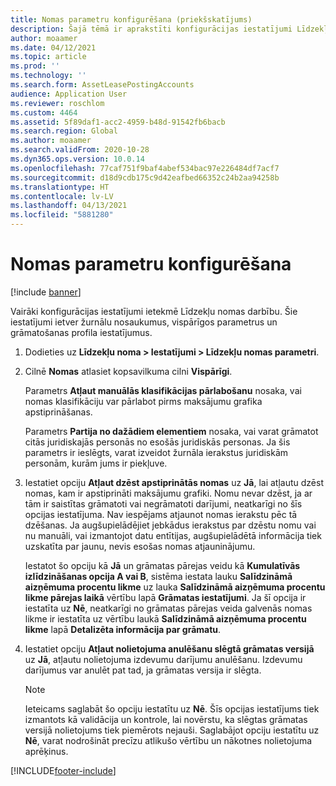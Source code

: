 ```yaml
---
title: Nomas parametru konfigurēšana (priekšskatījums)
description: Šajā tēmā ir aprakstīti konfigurācijas iestatījumi Līdzekļu nomai, piemēram, drošības informācija un uzskaites iestatījumi.
author: moaamer
ms.date: 04/12/2021
ms.topic: article
ms.prod: ''
ms.technology: ''
ms.search.form: AssetLeasePostingAccounts
audience: Application User
ms.reviewer: roschlom
ms.custom: 4464
ms.assetid: 5f89daf1-acc2-4959-b48d-91542fb6bacb
ms.search.region: Global
ms.author: moaamer
ms.search.validFrom: 2020-10-28
ms.dyn365.ops.version: 10.0.14
ms.openlocfilehash: 77caf751f9baf4abef534bac97e226484df7acf7
ms.sourcegitcommit: d18d9cdb175c9d42eafbed66352c24b2aa94258b
ms.translationtype: HT
ms.contentlocale: lv-LV
ms.lasthandoff: 04/13/2021
ms.locfileid: "5881280"
---
```

# <a name="configure-lease-parameters"></a>Nomas parametru konfigurēšana

[!include [banner](../includes/banner.md)]

Vairāki konfigurācijas iestatījumi ietekmē Līdzekļu nomas darbību. Šie iestatījumi ietver žurnālu nosaukumus, vispārīgos parametrus un grāmatošanas profila iestatījumus.

1. Dodieties uz **Līdzekļu noma \> Iestatījumi \> Līdzekļu nomas parametri**.
2. Cilnē **Nomas** atlasiet kopsavilkuma cilni **Vispārīgi**.

    Parametrs **Atļaut manuālās klasifikācijas pārlabošanu** nosaka, vai nomas klasifikāciju var pārlabot pirms maksājumu grafika apstiprināšanas.

    Parametrs **Partija no dažādiem elementiem** nosaka, vai varat grāmatot citās juridiskajās personās no esošās juridiskās personas. Ja šis parametrs ir ieslēgts, varat izveidot žurnāla ierakstus juridiskām personām, kurām jums ir piekļuve.

3. Iestatiet opciju **Atļaut dzēst apstiprinātās nomas** uz **Jā**, lai atļautu dzēst nomas, kam ir apstiprināti maksājumu grafiki. Nomu nevar dzēst, ja ar tām ir saistītas grāmatoti vai negrāmatoti darījumi, neatkarīgi no šīs opcijas iestatījuma. Nav iespējams atjaunot nomas ierakstu pēc tā dzēšanas. Ja augšupielādējiet jebkādus ierakstus par dzēstu nomu vai nu manuāli, vai izmantojot datu entītijas, augšupielādētā informācija tiek uzskatīta par jaunu, nevis esošas nomas atjauninājumu.

    Iestatot šo opciju kā **Jā** un grāmatas pārejas veidu kā **Kumulatīvās izlīdzināšanas opcija A vai B**, sistēma iestata lauku **Salīdzināmā aizņēmuma procentu likme** uz lauka **Salīdzināmā aizņēmuma procentu likme pārejas laikā** vērtību lapā **Grāmatas iestatījumi**. Ja šī opcija ir iestatīta uz **Nē**, neatkarīgi no grāmatas pārejas veida galvenās nomas likme ir iestatīta uz vērtību laukā **Salīdzināmā aizņēmuma procentu likme** lapā **Detalizēta informācija par grāmatu**.

4. Iestatiet opciju **Atļaut nolietojuma anulēšanu slēgtā grāmatas versijā** uz **Jā**, atļautu nolietojuma izdevumu darījumu anulēšanu. Izdevumu darījumus var anulēt pat tad, ja grāmatas versija ir slēgta.

    > [!NOTE]
    > Ieteicams saglabāt šo opciju iestatītu uz **Nē**. Šīs opcijas iestatījums tiek izmantots kā validācija un kontrole, lai novērstu, ka slēgtas grāmatas versijā nolietojums tiek piemērots nejauši. Saglabājot opciju iestatītu uz **Nē**, varat nodrošināt precīzu atlikušo vērtību un nākotnes nolietojuma aprēķinus.


[!INCLUDE[footer-include](../../includes/footer-banner.md)]
